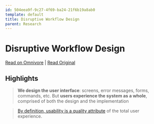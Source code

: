 ```yaml
---
id: 504eea9f-9c27-4f69-ba24-21f6b19a8ab0
template: default
title: Disruptive Workflow Design
parent: Research
---
```


# Disruptive Workflow Design

[Read on Omnivore](https://omnivore.app/me/https-www-nngroup-com-articles-disruptive-workflow-design-lm-com-18bdc930301) | [Read Original](https://www.nngroup.com/articles/disruptive-workflow-design/?lm=complex-apps-workflows&pt=youtubevideo)

## Highlights

> **We design the user interface**: screens, error messages, forms, commands, etc. But   **users experience the system as a whole**, comprised of both the design and the implementation

> [By definition, usability is a quality attribute](https://www.nngroup.com/articles/usability-101-introduction-to-usability/ "Alertbox: Usability 101 - Introduction to Usability") of the total user experience.

